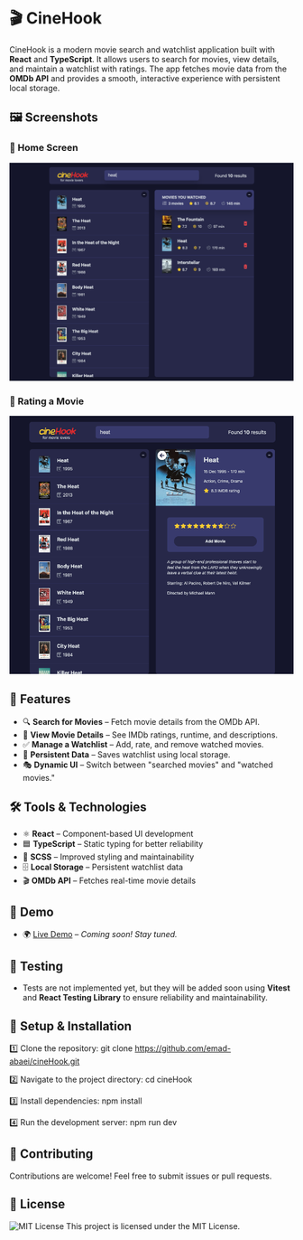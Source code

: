 # 🎬 CineHook

CineHook is a modern movie search and watchlist application built with **React** and **TypeScript**. It allows users to search for movies, view details, and maintain a watchlist with ratings. The app fetches movie data from the **OMDb API** and provides a smooth, interactive experience with persistent local storage.

## 🖼️ Screenshots

### 📌 Home Screen

![Home Screen](screenshots/project-cinehook-0.png)

### 📌 Rating a Movie

![Rating a Movie](screenshots/project-cinehook-2.png)

## 🚀 Features

- 🔍 **Search for Movies** – Fetch movie details from the OMDb API.
- 📄 **View Movie Details** – See IMDb ratings, runtime, and descriptions.
- ✅ **Manage a Watchlist** – Add, rate, and remove watched movies.
- 💾 **Persistent Data** – Saves watchlist using local storage.
- 🎭 **Dynamic UI** – Switch between "searched movies" and "watched movies."

## 🛠️ Tools & Technologies

- ⚛️ **React** – Component-based UI development
- 🟦 **TypeScript** – Static typing for better reliability
- 🎨 **SCSS** – Improved styling and maintainability
- 🗄 **Local Storage** – Persistent watchlist data
- 🎬 **OMDb API** – Fetches real-time movie details

## 🔗 Demo

- 🌍 [Live Demo](#) – _Coming soon! Stay tuned._

## 🧪 Testing

- Tests are not implemented yet, but they will be added soon using **Vitest** and **React Testing Library** to ensure reliability and maintainability.

## 📂 Setup & Installation

1️⃣ Clone the repository:
git clone https://github.com/emad-abaei/cineHook.git

2️⃣ Navigate to the project directory:
cd cineHook

3️⃣ Install dependencies:
npm install

4️⃣ Run the development server:
npm run dev

## 📩 Contributing

Contributions are welcome! Feel free to submit issues or pull requests.

## 📜 License

![MIT License](https://img.shields.io/badge/License-MIT-blue.svg)
This project is licensed under the MIT License.
